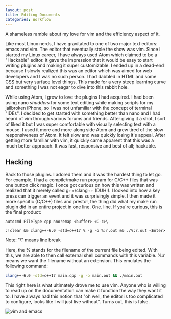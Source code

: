 ```yaml
---
layout: post
title: Editing Documents
categories: Workflow
---
```


A shameless ramble about my love for vim and the efficiency aspect of it.

Like most Linux nerds, I have gravitated to one of two major text editors: emacs and vim. The editor that eventually stole the show was vim. Since I started my Linux career, I have always used Atom which claimed to be a "Hackable" editor. It gave the impression that it would be easy to start writing plugins and making it super customizable. I ended up in a dead-end because I slowly realized this was an editor which was aimed for web developers and I was no such person. I had dabbled in HTML and some CSS but very surface level things. This made for a very steep learning curve and something I was not eagar to dive into this rabbit hole. 

While using Atom, I grew to love the plugins I had acquired. I had been using nano *shudders* for some text editing while making scripts for my jailbroken iPhone, so I was not unfamiliar with the concept of terminal "IDEs". I decided to get started with something better than nano and I had heard of vim through various forums and friends. After giving it a shot, I sort of liked it but I was super comfortable with visually selecting text with a mouse. I used it more and more along side Atom and grew tired of the slow responsiveness of Atom. It felt slow and was quickly losing it's appeal. After getting more familiar with vim, it quickly came apparent that this was a much better approach. It was fast, responsive and best of all; hackable.

## Hacking

Back to those plugins. I adored them and it was the hardest thing to let go. For example, I had a compile/make run program for C/C++ files that was one button click magic. I once got curious on how this was written and realized that it merely called g++/clang++ (DUH!). I looked into how a key press can trigger an event and it was surprisingly simple. I then made it more specific (C/C++) files and presto!, the thing did what my make run plugin did in an entire project in one line. One. line. If you're curious, this is the final product:

```vim
autocmd FileType cpp nnoremap <buffer> <C-c>\

:!clear && clang++-6.0 -std=c++17 % -g -o %:r.out && ./%:r.out <Enter>

```
Note: "\\" means line break

Here, the % stands for the filename of the current file being edited. With this, we are able to then call external shell commands with this variable. %:r means we want the filename without an extension. This emulates the following command:

```bash
clang++-6.0 -std=c++17 main.cpp -g -o main.out && ./main.out
```

This right here is what ultimately drove me to use vim. Anyone who is willing to read up on the documentation can make it function the way they want it to. I have always had this notion that "oh well, the editor is too complicated to configure, looks like I will just live without". Turns out, this is false.

![vim and emacs](https://jareddyreson.github.io/assets/vim_vs_emacs)

